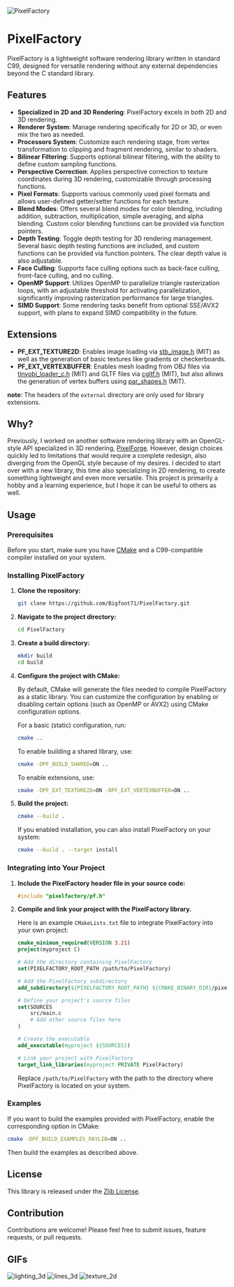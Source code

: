 ![PixelFactory](examples/resources/images/PixelFactory.png)

# PixelFactory

PixelFactory is a lightweight software rendering library written in standard C99, designed for versatile rendering without any external dependencies beyond the C standard library.

## Features

- **Specialized in 2D and 3D Rendering**: PixelFactory excels in both 2D and 3D rendering.
- **Renderer System**: Manage rendering specifically for 2D or 3D, or even mix the two as needed.
- **Processors System**: Customize each rendering stage, from vertex transformation to clipping and fragment rendering, similar to shaders.
- **Bilinear Filtering**: Supports optional bilinear filtering, with the ability to define custom sampling functions.
- **Perspective Correction**: Applies perspective correction to texture coordinates during 3D rendering, customizable through processing functions.
- **Pixel Formats**: Supports various commonly used pixel formats and allows user-defined getter/setter functions for each texture.
- **Blend Modes**: Offers several blend modes for color blending, including addition, subtraction, multiplication, simple averaging, and alpha blending. Custom color blending functions can be provided via function pointers.
- **Depth Testing**: Toggle depth testing for 3D rendering management. Several basic depth testing functions are included, and custom functions can be provided via function pointers. The clear depth value is also adjustable.
- **Face Culling**: Supports face culling options such as back-face culling, front-face culling, and no culling.
- **OpenMP Support**: Utilizes OpenMP to parallelize triangle rasterization loops, with an adjustable threshold for activating parallelization, significantly improving rasterization performance for large triangles.
- **SIMD Support**: Some rendering tasks benefit from optional SSE/AVX2 support, with plans to expand SIMD compatibility in the future.

## Extensions

- **PF_EXT_TEXTURE2D**: Enables image loading via [stb_image.h](https://github.com/nothings/stb/blob/master/stb_image.h) (MIT) as well as the generation of basic textures like gradients or checkerboards.
- **PF_EXT_VERTEXBUFFER**: Enables mesh loading from OBJ files via [tinyobj_loader_c.h](https://github.com/syoyo/tinyobjloader-c/blob/master/tinyobj_loader_c.h) (MIT) and GLTF files via [cgltf.h](https://github.com/jkuhlmann/cgltf/blob/master/cgltf.h) (MIT), but also allows the generation of vertex buffers using [par_shapes.h](https://github.com/prideout/par/blob/master/par_shapes.h) (MIT).

**note**: The headers of the `external` directory are only used for library extensions.

## Why?

Previously, I worked on another software rendering library with an OpenGL-style API specialized in 3D rendering, [PixelForge](https://github.com/Bigfoot71/PixelForge). However, design choices quickly led to limitations that would require a complete redesign, also diverging from the OpenGL style because of my desires. I decided to start over with a new library, this time also specializing in 2D rendering, to create something lightweight and even more versatile. This project is primarily a hobby and a learning experience, but I hope it can be useful to others as well.

## Usage

### Prerequisites

Before you start, make sure you have [CMake](https://cmake.org/install/) and a C99-compatible compiler installed on your system.

### Installing PixelFactory

1. **Clone the repository:**

   ```bash
   git clone https://github.com/Bigfoot71/PixelFactory.git
   ```

2. **Navigate to the project directory:**

   ```bash
   cd PixelFactory
   ```

3. **Create a build directory:**

   ```bash
   mkdir build
   cd build
   ```

4. **Configure the project with CMake:**

   By default, CMake will generate the files needed to compile PixelFactory as a static library. You can customize the configuration by enabling or disabling certain options (such as OpenMP or AVX2) using CMake configuration options.

   For a basic (static) configuration, run:

   ```bash
   cmake ..
   ```

   To enable building a shared library, use:

   ```bash
   cmake -DPF_BUILD_SHARED=ON ..
   ```

   To enable extensions, use:
   ```bash
   cmake -DPF_EXT_TEXTURE2D=ON -DPF_EXT_VERTEXBUFFER=ON ..
   ```

5. **Build the project:**

   ```bash
   cmake --build .
   ```

   If you enabled installation, you can also install PixelFactory on your system:

   ```bash
   cmake --build . --target install
   ```

### Integrating into Your Project

1. **Include the PixelFactory header file in your source code:**

   ```c
   #include "pixelfactory/pf.h"
   ```

2. **Compile and link your project with the PixelFactory library.**

   Here is an example `CMakeLists.txt` file to integrate PixelFactory into your own project:

   ```cmake
   cmake_minimum_required(VERSION 3.21)
   project(myproject C)

   # Add the directory containing PixelFactory
   set(PIXELFACTORY_ROOT_PATH /path/to/PixelFactory)

   # Add the PixelFactory subdirectory
   add_subdirectory(${PIXELFACTORY_ROOT_PATH} ${CMAKE_BINARY_DIR}/pixelfactory)

   # Define your project's source files
   set(SOURCES
       src/main.c
       # Add other source files here
   )

   # Create the executable
   add_executable(myproject ${SOURCES})

   # Link your project with PixelFactory
   target_link_libraries(myproject PRIVATE PixelFactory)
   ```

   Replace `/path/to/PixelFactory` with the path to the directory where PixelFactory is located on your system.

### Examples

If you want to build the examples provided with PixelFactory, enable the corresponding option in CMake:

```bash
cmake -DPF_BUILD_EXAMPLES_RAYLIB=ON ..
```

Then build the examples as described above.

## License

This library is released under the [Zlib License](LICENSE).

## Contribution

Contributions are welcome! Please feel free to submit issues, feature requests, or pull requests.

## GIFs

![lighting_3d](examples/resources/gifs/raylib_lighting_3d.gif)
![lines_3d](examples/resources/gifs/raylib_lines_3d.gif)
![texture_2d](examples/resources/gifs/raylib_texture_2d.gif)
